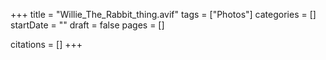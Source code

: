 +++
title = "Willie_The_Rabbit_thing.avif"
tags = ["Photos"]
categories = []
startDate = ""
draft = false
pages = []

citations = []
+++
